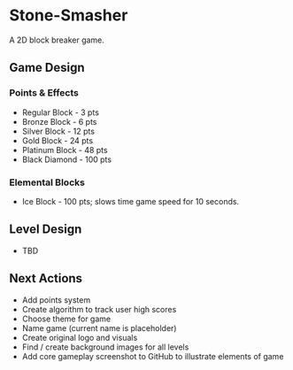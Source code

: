 # Stone-Smasher
A 2D block breaker game.

## Game Design

### Points & Effects
- Regular Block - 3 pts
- Bronze Block - 6 pts
- Silver Block - 12 pts
- Gold Block - 24 pts
- Platinum Block - 48 pts
- Black Diamond - 100 pts

### Elemental Blocks
- Ice Block - 100 pts; slows time game speed for 10 seconds.

## Level Design
- TBD

## Next Actions
- Add points system
- Create algorithm to track user high scores
- Choose theme for game
- Name game (current name is placeholder)
- Create original logo and visuals
- Find / create background images for all levels
- Add core gameplay screenshot to GitHub to illustrate elements of game

